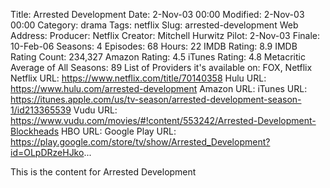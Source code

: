 Title: Arrested Development
Date: 2-Nov-03 00:00
Modified: 2-Nov-03 00:00
Category: drama
Tags: netflix
Slug: arrested-development
Web Address: 
Producer: Netflix
Creator:  Mitchell Hurwitz
Pilot: 2-Nov-03
Finale: 10-Feb-06
Seasons: 4
Episodes: 68
Hours: 22
IMDB Rating: 8.9
IMDB Rating Count: 234,327
Amazon Rating: 4.5
iTunes Rating: 4.8
Metacritic Average of All Seasons: 89
List of Providers it's available on: FOX, Netflix
Netflix URL: https://www.netflix.com/title/70140358
Hulu URL: https://www.hulu.com/arrested-development
Amazon URL: 
iTunes URL: https://itunes.apple.com/us/tv-season/arrested-development-season-1/id213365539
Vudu URL: https://www.vudu.com/movies/#!content/553242/Arrested-Development-Blockheads
HBO URL: 
Google Play URL: https://play.google.com/store/tv/show/Arrested_Development?id=OLpDRzeHJko...



This is the content for Arrested Development